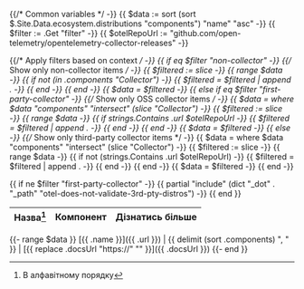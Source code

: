 <!-- cSpell:ignore: cond -->
{{/* Common variables */ -}}
{{ $data := sort (sort $.Site.Data.ecosystem.distributions "components") "name" "asc" -}}
{{ $filter := .Get "filter" -}}
{{ $otelRepoUrl := "github.com/open-telemetry/opentelemetry-collector-releases" -}}

{{/* Apply filters based on context */ -}}
{{ if eq $filter "non-collector" -}}
  {{/* Show only non-collector items */ -}}
  {{ $filtered := slice -}}
  {{ range $data -}}
    {{ if not (in .components "Collector") -}}
      {{ $filtered = $filtered | append . -}}
    {{ end -}}
  {{ end -}}
  {{ $data = $filtered -}}
{{ else if eq $filter "first-party-collector" -}}
  {{/* Show only OSS collector items */ -}}
  {{ $data = where $data "components" "intersect" (slice "Collector") -}}
  {{ $filtered := slice -}}
  {{ range $data -}}
    {{ if strings.Contains .url $otelRepoUrl -}}
      {{ $filtered = $filtered | append . -}}
    {{ end -}}
  {{ end -}}
  {{ $data = $filtered -}}
{{ else -}}
  {{/* Show only third-party collector items */ -}}
  {{ $data = where $data "components" "intersect" (slice "Collector") -}}
  {{ $filtered := slice -}}
  {{ range $data -}}
    {{ if not (strings.Contains .url $otelRepoUrl) -}}
      {{ $filtered = $filtered | append . -}}
    {{ end -}}
  {{ end -}}
  {{ $data = $filtered -}}
{{ end -}}

{{ if ne $filter "first-party-collector" -}}
{{ partial "include" (dict
    "_dot" .
    "_path" "otel-does-not-validate-3rd-pty-distros")
-}}
{{ end }}

Назва[^1]    | Компонент   | Дізнатись більше
------------ | ---------- | ----------
{{- range $data }}
[{{ .name }}]({{ .url }}) | {{ delimit (sort .components) ", " }} | [{{ replace .docsUrl "https://" "" }}]({{ .docsUrl }})
{{- end }}

[^1]: В алфавітному порядку
